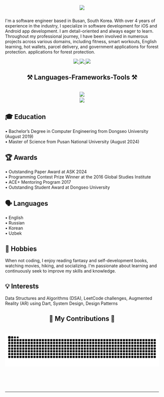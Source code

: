 
<h1 align="center">
    <img src="https://readme-typing-svg.herokuapp.com/?font=Righteous&size=35&center=true&vCenter=true&width=500&height=70&duration=4000&lines=Hi+There!+👋;+I'm+Sardor+(aka+Sam)!;" />
</h1>

I'm a software engineer based in Busan, South Korea. With over 4 years of experience in the industry, I specialize in software development for iOS and Android app development. I am detail-oriented and always eager to learn. Throughout my professional journey, I have been involved in numerous projects across various domains, including fitness, smart workouts, English learning, hot wallets, parcel delivery, and government applications for forest protection. applications for forest protection.
 </div>
 
<div align="center"> 
  <a href="mailto:sardorkun1996@gmail.com">
    <img src="https://img.shields.io/badge/Gmail-333333?style=for-the-badge&logo=gmail&logoColor=red" />
  </a>
  <a href="https://linkedin.com/in/sardor-ibrokhimov" target="_blank">
    <img src="https://img.shields.io/badge/LinkedIn-0077B5?style=for-the-badge&logo=linkedin&logoColor=white" target="_blank" />
  </a>
  <a href="https://facebook.com/sardor.ibragimov.773" target="_blank">
     <img src="https://img.shields.io/badge/Facebook-4267B2?style=for-the-badge&logo=facebook&logoColor=white" target="_blank" /> <!-- sqlite, safari, google-chrome are other good icon options -->

  </a>
</div>
<h2 align="center">⚒️ Languages-Frameworks-Tools ⚒️</h2>
<br/>
<div align="center">
	<a href=https://skillicons.dev>
    <img src="https://skillicons.dev/icons?i=flutter,dart,firebase,vscode,github,androidstudio,discord,notion,postman,pycharm" />
		<br/>
    <img src="https://skillicons.dev/icons?i=raspberrypi,figma,latex,git,python,java,mysql,flask" /><br>
	</a>
	
</div>

## 🎓 Education<br/>
  <tr/>
	•	Bachelor’s Degree in Computer Engineering from Dongseo University (August 2019)<br/>
	•	Master of Science from Pusan National University (August 2024)<br/>
    
##  🏆 Awards<br/>
  <tr/>
	•	Outstanding Paper Award at ASK 2024<br/>
	•	Programming Contest Prize Winner at the 2016 Global Studies Institute<br/>
	•	ACE+ Mentoring Program 2017<br/>
	•	Outstanding Student Award at Dongseo University<br/>

## 🗣️ Languages
 <tr/>
	•	English<br/>
	•	Russian<br/>
	•	Korean<br/>
	•	Uzbek<br/>
   
## 🎸 Hobbies
 <tr/>
When not coding, I enjoy reading fantasy and self-development books, watching movies, hiking, and socializing. I'm passionate about learning and continuously seek to improve my skills and knowledge.

## 💡 Interests
 <tr/>
Data Structures and Algorithms (DSA), LeetCode challenges, Augmented Reality (AR) using Dart, System Design, Design Patterns<br/>

<div align="center">
  <h2>🐍 My Contributions 🐍</h2>
  <br>
  <img alt="snake eating my contributions" src="https://raw.githubusercontent.com/Sardor6628/Sardor6628/output/github-contribution-grid-snake.svg" />
  
  <br/><br/><br/>
</div>

<hr/>
